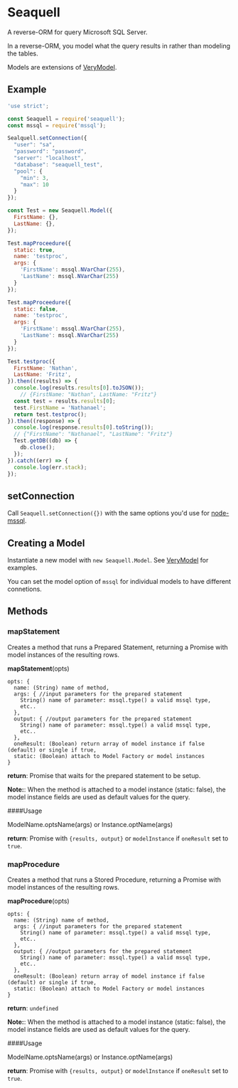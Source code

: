 # Seaquell

A reverse-ORM for query Microsoft SQL Server.


In a reverse-ORM, you model what the query results in rather than modeling the tables.

Models are extensions of [VeryModel](https://github.com/fritzy/verymodel).

## Example

```javascript
'use strict';

const Seaquell = require('seaquell');
const mssql = require('mssql');

Sealquell.setConnection({
  "user": "sa",
  "password": "password",
  "server": "localhost",
  "database": "seaquell_test",
  "pool": {
    "min": 3,
    "max": 10
  }
});

const Test = new Seaquell.Model({
  FirstName: {},
  LastName: {},
});

Test.mapProceedure({
  static: true,
  name: 'testproc',
  args: {
    'FirstName': mssql.NVarChar(255),
    'LastName': mssql.NVarChar(255)
  }
});

Test.mapProceedure({
  static: false,
  name: 'testproc',
  args: {
    'FirstName': mssql.NVarChar(255),
    'LastName': mssql.NVarChar(255)
  }
});

Test.testproc({
  FirstName: 'Nathan',
  LastName: 'Fritz',
}).then((results) => {
  console.log(results.results[0].toJSON());
    // {FirstName: "Nathan", LastName: "Fritz"}
  const test = results.results[0];
  test.FirstName = 'Nathanael';
  return test.testproc();
}).then((response) => {
  console.log(response.results[0].toString());
  // {"FirstName": "Nathanael", "LastName": "Fritz"}
  Test.getDB((db) => {
    db.close();
  });
}).catch((err) => {
  console.log(err.stack);
});
```

## setConnection

Call `Seaquell.setConnection({})` with the same options you'd use for [node-mssql](https://github.com/patriksimek/node-mssql#basic-configuration-is-same-for-all-drivers).

## Creating a Model 

Instantiate a new model with `new Seaquell.Model`. See [VeryModel](https://github.com/fritzy/verymodel) for examples.

You can set the model option of `mssql` for individual models to have different connetions.

## Methods

### mapStatement

Creates a method that runs a Prepared Statement, returning a Promise with model instances of the resulting rows.

__mapStatement__(opts)

```
opts: {
  name: (String) name of method,
  args: { //input parameters for the prepared statement
    String() name of parameter: mssql.type() a valid mssql type,
    etc..
  },
  output: { //output parameters for the prepared statement
    String() name of parameter: mssql.type() a valid mssql type,
    etc..
  },
  oneResult: (Boolean) return array of model instance if false (default) or single if true,
  static: (Boolean) attach to Model Factory or model instances
}
```

__return__: Promise that waits for the prepared statement to be setup.

__Note:__: When the method is attached to a model instance (static: false), the model instance fields are used as default values for the query.

####Usage

ModelName.optsName(args) or Instance.optName(args)

__return__: Promise with `{results, output}` or `modelInstance` if `oneResult` set to `true`.

### mapProcedure

Creates a method that runs a Stored Procedure, returning a Promise with model instances of the resulting rows.

__mapProcedure__(opts)

```
opts: {
  name: (String) name of method,
  args: { //input parameters for the prepared statement
    String() name of parameter: mssql.type() a valid mssql type,
    etc..
  },
  output: { //output parameters for the prepared statement
    String() name of parameter: mssql.type() a valid mssql type,
    etc..
  },
  oneResult: (Boolean) return array of model instance if false (default) or single if true,
  static: (Boolean) attach to Model Factory or model instances
}
```

__return__: `undefined`

__Note:__: When the method is attached to a model instance (static: false), the model instance fields are used as default values for the query.

####Usage

ModelName.optsName(args) or Instance.optName(args)

__return__: Promise with `{results, output}` or `modelInstance` if `oneResult` set to `true`.
